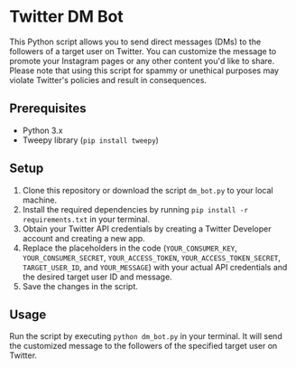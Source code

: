 # Twitter DM Bot

This Python script allows you to send direct messages (DMs) to the followers of a target user on Twitter. You can customize the message to promote your Instagram pages or any other content you'd like to share. Please note that using this script for spammy or unethical purposes may violate Twitter's policies and result in consequences.

## Prerequisites

- Python 3.x
- Tweepy library (`pip install tweepy`)

## Setup

1. Clone this repository or download the script `dm_bot.py` to your local machine.
2. Install the required dependencies by running `pip install -r requirements.txt` in your terminal.
3. Obtain your Twitter API credentials by creating a Twitter Developer account and creating a new app.
4. Replace the placeholders in the code (`YOUR_CONSUMER_KEY`, `YOUR_CONSUMER_SECRET`, `YOUR_ACCESS_TOKEN`, `YOUR_ACCESS_TOKEN_SECRET`, `TARGET_USER_ID`, and `YOUR_MESSAGE`) with your actual API credentials and the desired target user ID and message.
5. Save the changes in the script.

## Usage

Run the script by executing `python dm_bot.py` in your terminal. It will send the customized message to the followers of the specified target user on Twitter.
